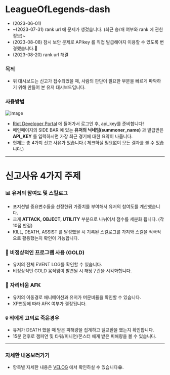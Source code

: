 # LeagueOfLegends-dash

* (2023-06-01) 
* ~(2023-07-31) rank url 에 문제가 생겼습니다. (최근 승/패 여부와 rank 에 관한 정보)~ 
* (2023-08-08) 잠시 보안 문제로 APIkey 를 직접 발급해야지 이용할 수 있도록 변경했습니다.🥹
* (2023-08-20) rank url 해결

### 목적  
- 위 대시보드는 신고가 접수되었을 때, 사람의 판단이 필요한 부분을 빠르게 파악하기 위해 만들어 본 유저 대시보드입니다.

### 사용방법


![image](https://github.com/KGochae/LeagueOfLegends-dash/assets/86241587/f152ee3e-db0a-4966-9389-7e24d9bd0ca6)

- [Riot Developer Portal](https://developer.riotgames.com/) 에 들어가서 로그인 후, api_key를 준비합니다!
- 메인페이지의 SIDE BAR 에 있는 **유저의 닉네임(summoner_name)** 과 발급받은 **API_KEY** 를 입력하시면 가장 최근 경기에 대한 요약이 나옵니다.
- 현재는 총 4가지 신고 사유가 있습니다.( 체크하실 필요없이 모든 결과를 볼 수 있습니다.)

----
# 신고사유 4가지 주제

### 📊 유저의 참여도 및 스킬로그
- 포지션별 중요변수들을 선정한뒤 가중치를 부여해서 유저의 참여도를 계산했습니다. 
- 크게 **ATTACK, OBJECT, UTILITY** 부분으로 나뉘어서 점수를 세분화 됩니다. (각 10점 만점)
- KILL, DEATH, ASSIST 를 달성했을 시 기록된 스킬로그를 가져와 스킬을 적극적으로 활용했는지 확인이 가능합니다.

### 👻 비정상적인 프로그램 사용 (GOLD)
- 유저의 전체 EVENT LOG를 확인할 수 있습니다.
- 비정상적인 GOLD 움직임이 발견될 시 해당구간을 시각화합니다.

### 🥲 자리비움 AFK
- 유저의 이동경로 애니메이션과 유저가 머문비율을 확인할 수 있습니다.
- XP변동에 따라 AFK 여부가 결정됩니다.

### 💀 적에게 고의로 죽은경우
- 유저가 DEATH 했을 때 받은 피해량을 집계하고 딜교환을 했는지 확인합니다.
- 15분 전후로 챔피언 및 타워/미니언/몬스터 에게 받은 피해량을 볼 수 있습니다.
---

### 자세한 내용보러가기
- 항목별 자세한 내용은 [VELOG](https://velog.io/@liveandletlive/series/RIOT-API) 에서 확인하실 수 있습니다😀.
